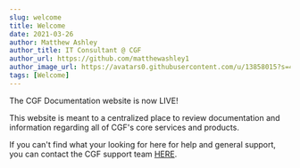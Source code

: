 ```yaml
---
slug: welcome
title: Welcome
date: 2021-03-26
author: Matthew Ashley
author_title: IT Consultant @ CGF
author_url: https://github.com/matthewashley1
author_image_url: https://avatars0.githubusercontent.com/u/13858015?s=400&v=4
tags: [Welcome]
---
```


The CGF Documentation website is now LIVE!

This website is meant to a centralized place to review documentation and information regarding all of CGF's core services and products.

If you can't find what your looking for here for help and general support, you can contact the CGF support team <a href="mailto:support@cgf-llc.com">HERE</a>.


